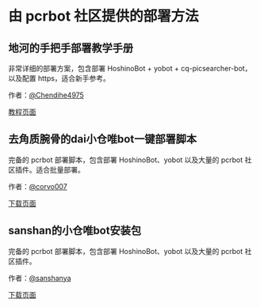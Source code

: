 # 由 pcrbot 社区提供的部署方法

## 地河的手把手部署教学手册

非常详细的部署方案，包含部署 HoshinoBot + yobot + cq-picsearcher-bot，以及配置 https，适合新手参考。

作者：[@Chendihe4975](https://github.com/Chendihe4975)

[教程页面](https://blog.di.he.cn/2020/09/22/deploy-a-priconne-bot-on-linux/)

## 去角质腕骨的dai小仓唯bot一键部署脚本

完备的 pcrbot 部署脚本，包含部署 HoshinoBot、yobot 以及大量的 pcrbot 社区插件。适合批量部署。

作者：[@corvo007](https://github.com/corvo007)

[下载页面](https://github.com/pcrbot/xcwbot-installer/releases/latest)

## sanshan的小仓唯bot安装包

完备的 pcrbot 部署脚本，包含部署 HoshinoBot、yobot 以及大量的 pcrbot 社区插件。

作者：[@sanshanya](https://github.com/sanshanya)

[下载页面](https://github.com/sanshanya/hoshino_xcw/wiki/%E9%83%A8%E7%BD%B2%E6%B5%81%E7%A8%8B)
